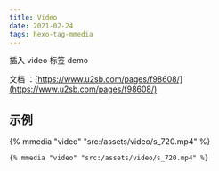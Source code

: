 ```yaml
---
title: Video
date: 2021-02-24
tags: hexo-tag-mmedia
---
```


插入 video 标签 demo

<!-- more -->

文档 ：[https://www.u2sb.com/pages/f98608/](https://www.u2sb.com/pages/f98608/)

## 示例

{% mmedia "video" "src:/assets/video/s_720.mp4" %}

```
{% mmedia "video" "src:/assets/video/s_720.mp4" %}
```
